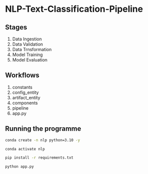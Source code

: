 # NLP-Text-Classification-Pipeline

## Stages

1. Data Ingestion
2. Data Validation
3. Data Trnsformation
4. Model Training
5. Model Evaluation

## Workflows

1. constants
2. config_entity
3. artifact_entity
4. components
5. pipeline
6. app.py

## Running the programme

```bash
conda create -n nlp python=3.10 -y
```

```bash
conda activate nlp
```

```bash
pip install -r requirements.txt
```

```bash
python app.py
```
